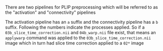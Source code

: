 There are two pipelines for PLIP preprocessing which will be referred to as the "activation" and "connectivity" pipelines

The activation pipeline has an `a` suffix and the connectivity pipeline has a `b` suffix.  Following the numbers indicate the processes applied.  So if a `03b_slice_time_correction.nii` and `04b_warp.nii` file exist, that means an `applywarp` command was applied to the `03b_slice_time_correction.nii` image which in turn had slice time correction applied to a `02*` image
